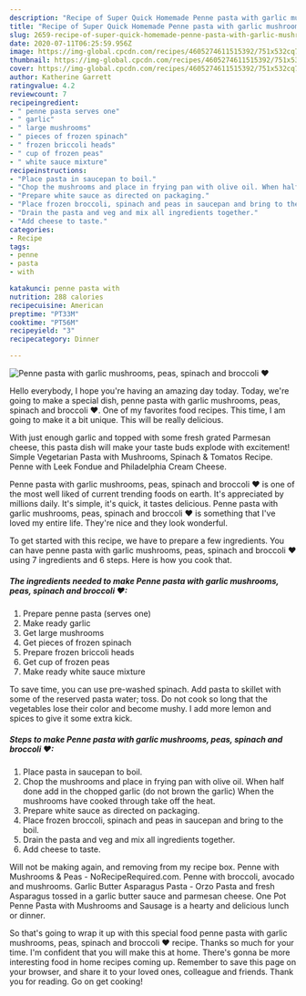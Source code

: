 ```yaml
---
description: "Recipe of Super Quick Homemade Penne pasta with garlic mushrooms, peas, spinach and broccoli ❤"
title: "Recipe of Super Quick Homemade Penne pasta with garlic mushrooms, peas, spinach and broccoli ❤"
slug: 2659-recipe-of-super-quick-homemade-penne-pasta-with-garlic-mushrooms-peas-spinach-and-broccoli
date: 2020-07-11T06:25:59.956Z
image: https://img-global.cpcdn.com/recipes/4605274611515392/751x532cq70/penne-pasta-with-garlic-mushrooms-peas-spinach-and-broccoli-❤-recipe-main-photo.jpg
thumbnail: https://img-global.cpcdn.com/recipes/4605274611515392/751x532cq70/penne-pasta-with-garlic-mushrooms-peas-spinach-and-broccoli-❤-recipe-main-photo.jpg
cover: https://img-global.cpcdn.com/recipes/4605274611515392/751x532cq70/penne-pasta-with-garlic-mushrooms-peas-spinach-and-broccoli-❤-recipe-main-photo.jpg
author: Katherine Garrett
ratingvalue: 4.2
reviewcount: 7
recipeingredient:
- " penne pasta serves one"
- " garlic"
- " large mushrooms"
- " pieces of frozen spinach"
- " frozen briccoli heads"
- " cup of frozen peas"
- " white sauce mixture"
recipeinstructions:
- "Place pasta in saucepan to boil."
- "Chop the mushrooms and place in frying pan with olive oil. When half done add in the chopped garlic (do not brown the garlic) When the mushrooms have cooked through take off the heat."
- "Prepare white sauce as directed on packaging."
- "Place frozen broccoli, spinach and peas in saucepan and bring to the boil."
- "Drain the pasta and veg and mix all ingredients together."
- "Add cheese to taste."
categories:
- Recipe
tags:
- penne
- pasta
- with

katakunci: penne pasta with 
nutrition: 288 calories
recipecuisine: American
preptime: "PT33M"
cooktime: "PT56M"
recipeyield: "3"
recipecategory: Dinner

---
```



![Penne pasta with garlic mushrooms, peas, spinach and broccoli ❤](https://img-global.cpcdn.com/recipes/4605274611515392/751x532cq70/penne-pasta-with-garlic-mushrooms-peas-spinach-and-broccoli-❤-recipe-main-photo.jpg)

Hello everybody, I hope you're having an amazing day today. Today, we're going to make a special dish, penne pasta with garlic mushrooms, peas, spinach and broccoli ❤. One of my favorites food recipes. This time, I am going to make it a bit unique. This will be really delicious.

With just enough garlic and topped with some fresh grated Parmesan cheese, this pasta dish will make your taste buds explode with excitement! Simple Vegetarian Pasta with Mushrooms, Spinach &amp; Tomatos Recipe. Penne with Leek Fondue and Philadelphia Cream Cheese.

Penne pasta with garlic mushrooms, peas, spinach and broccoli ❤ is one of the most well liked of current trending foods on earth. It's appreciated by millions daily. It's simple, it's quick, it tastes delicious. Penne pasta with garlic mushrooms, peas, spinach and broccoli ❤ is something that I've loved my entire life. They're nice and they look wonderful.


To get started with this recipe, we have to prepare a few ingredients. You can have penne pasta with garlic mushrooms, peas, spinach and broccoli ❤ using 7 ingredients and 6 steps. Here is how you cook that.

<!--inarticleads1-->

##### The ingredients needed to make Penne pasta with garlic mushrooms, peas, spinach and broccoli ❤:

1. Prepare  penne pasta (serves one)
1. Make ready  garlic
1. Get  large mushrooms
1. Get  pieces of frozen spinach
1. Prepare  frozen briccoli heads
1. Get  cup of frozen peas
1. Make ready  white sauce mixture


To save time, you can use pre-washed spinach. Add pasta to skillet with some of the reserved pasta water; toss. Do not cook so long that the vegetables lose their color and become mushy. I add more lemon and spices to give it some extra kick. 

<!--inarticleads2-->

##### Steps to make Penne pasta with garlic mushrooms, peas, spinach and broccoli ❤:

1. Place pasta in saucepan to boil.
1. Chop the mushrooms and place in frying pan with olive oil. When half done add in the chopped garlic (do not brown the garlic) When the mushrooms have cooked through take off the heat.
1. Prepare white sauce as directed on packaging.
1. Place frozen broccoli, spinach and peas in saucepan and bring to the boil.
1. Drain the pasta and veg and mix all ingredients together.
1. Add cheese to taste.


Will not be making again, and removing from my recipe box. Penne with Mushrooms &amp; Peas - NoRecipeRequired.com. Penne with broccoli, avocado and mushrooms. Garlic Butter Asparagus Pasta - Orzo Pasta and fresh Asparagus tossed in a garlic butter sauce and parmesan cheese. One Pot Penne Pasta with Mushrooms and Sausage is a hearty and delicious lunch or dinner. 

So that's going to wrap it up with this special food penne pasta with garlic mushrooms, peas, spinach and broccoli ❤ recipe. Thanks so much for your time. I'm confident that you will make this at home. There's gonna be more interesting food in home recipes coming up. Remember to save this page on your browser, and share it to your loved ones, colleague and friends. Thank you for reading. Go on get cooking!
